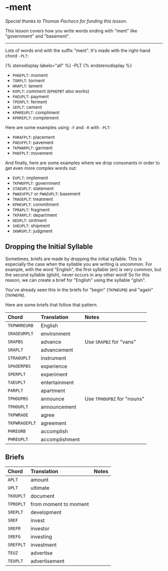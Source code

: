 # -ment

_Special thanks to Thomas Pacheco for funding this lesson._

This lesson covers how you write words ending with "ment" like "government" and "basement".

-------

Lots of words end with the suffix "ment". It's made with the right-hand chord `-PLT`:

{% stenodisplay labels="all" %}
-PLT
{% endstenodisplay %}

* `PHOEPLT`: moment
* `TORPLT`: torment
* `HRAPLT`: lament
* `KOPLT`: comment (`KPHEPBT` also works)
* `PAEUPLT`: payment
* `TPERPLT`: ferment
* `SEPLT`: cement
* `KPHREUPLT`: compliment
* `KPHREPLT`: complement

Here are some examples using `-F` and `-R` with `-PLT`:

* `PHRAFPLT`: placement
* `PAEUFPLT`: pavement
* `TKPWARPLT`: garment
* `PHOFPLT`: movement

And finally, here are some examples where we drop consonants in order to get even more complex words out:

* `EUPLT`: implement
* `TKPWOFPLT`: government
* `STAEUPLT`: statement
* `PWAEUFPLT` or `PWAEUPLT`: basement
* `TRAOEPLT`: treatment
* `KPHEUPLT`: commitment
* `TPRAPLT`: fragment
* `TKPARPLT`: department
* `OEUPLT`: ointment
* `SHEUPLT`: shipment
* `SKWRUPLT`: judgment

## Dropping the Initial Syllable

Sometimes, briefs are made by dropping the initial syllable. This is especially the case when the syllable you are writing is uncommon. For example, with the word "English", the first syllable (en) is very common, but the second syllable (glish), never occurs in any other word! So for this reason, we can create a brief for "English" using the syllable "glish".

You've already seen this in the briefs for "begin" (`TKPWEUPB`) and "again" (`TKPWEPB`).

Here are some briefs that follow that pattern.

|   Chord    |  Translation  | Notes |
| :--------- | :------------ | :---- |
| `TKPWHREURB`    | English |  |
| `SRAOEURPLT`  | environment |  |
| `SRAPBS` | advance | Use `SRAPBZ` for "vans" |
| `SRAPLT` | advancement |  |
| `STRAOUPLT` | instrument | |
| `SPAOERPBS` | experience | |
| `SPERPLT` | experiment | |
| `TAEUPLT` | entertainment | |
| `PARPLT` | apartment | |
| `TPHOUPBS` | announce | Use `TPHOUPBZ` for "nouns" |
| `TPHOUPLT` | announcement | |
| `TKPWRAOE` | agree | |
| `TKPWRAOEPLT` | agreement | |
| `PHREURB` | accomplish | |
| `PHREUPLT` | accomplishment | |


## Briefs

|   Chord    |  Translation  | Notes |
| :--------- | :------------ | :---- |
| `APLT`    | amount |  |
| `UPLT`  | ultimate |  |
| `TKOUPLT` | document |  |
| `TPROPLT` | from moment to moment |  |
| `SREPLT` | development |  |
| `SREF` | invest | |
| `SREFR` | investor | |
| `SREFG` | investing | |
| `SREFPLT` | investment | |
| `TEUZ` | advertise | |
| `TEUPLT` | advertisement | |